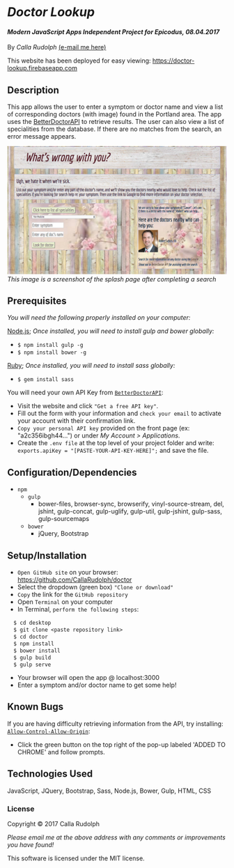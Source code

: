 # _Doctor Lookup_

#### _Modern JavaScript Apps Independent Project for Epicodus, 08.04.2017_

By _Calla Rudolph_ [(e-mail me here)](<mailto:callarudolph@gmail.com>)

This website has been deployed for easy viewing: https://doctor-lookup.firebaseapp.com

## Description

This app allows the user to enter a symptom or doctor name and view a list of corresponding doctors (with image) found in the Portland area. The app uses the [BetterDoctorAPI](https://developer.betterdoctor.com/) to retrieve results. The user can also view a list of specialities from the database. If there are no matches from the search, an error message appears.

![Preview of Splash Page](scss/img/screenshot.png)
_This image is a screenshot of the splash page after completing a search_

## Prerequisites

_You will need the following properly installed on your computer:_

[Node.js](https://nodejs.org/en/); _Once installed, you will need to install gulp and bower globally:_
  * `$ npm install gulp -g`
  * `$ npm install bower -g`

[Ruby](https://www.ruby-lang.org/en/downloads/); _Once installed, you will need to install sass globally:_
  * `$ gem install sass`


You will need your own API Key from [`BetterDoctorAPI`](https://developer.betterdoctor.com/):
* Visit the website and click `"Get a free API key"`.
* Fill out the form with your information and `check your email` to activate your account with their confirmation link.
* `Copy your personal API key` provided on the front page (ex: "a2c356ibgh44...") or under _My Account > Applications_.
* Create the `.env file` at the top level of your project folder and write: `exports.apiKey = "[PASTE-YOUR-API-KEY-HERE]";` and save the file.

## Configuration/Dependencies

* `npm`
  * `gulp`
    * bower-files, browser-sync, browserify, vinyl-source-stream, del, jshint, gulp-concat, gulp-uglify, gulp-util, gulp-jshint, gulp-sass, gulp-sourcemaps
  * `bower`
    * jQuery, Bootstrap

## Setup/Installation

* `Open GitHub site` on your browser: https://github.com/CallaRudolph/doctor
* Select the dropdown (green box) `"Clone or download"`
* `Copy` the link for the `GitHub repository`
* Open `Terminal` on your computer
* In Terminal, `perform the following steps`:
````
  $ cd desktop
  $ git clone <paste repository link>
  $ cd doctor
  $ npm install
  $ bower install
  $ gulp build
  $ gulp serve
  ````
* Your browser will open the app @ localhost:3000
* Enter a symptom and/or doctor name to get some help!

## Known Bugs

If you are having difficulty retrieving information from the API, try installing: [`Allow-Control-Allow-Origin`](https://chrome.google.com/webstore/detail/allow-control-allow-origi/nlfbmbojpeacfghkpbjhddihlkkiljbi?hl=en):
  * Click the green button on the top right of the pop-up labeled 'ADDED TO CHROME' and follow prompts.

## Technologies Used

JavaScript, JQuery, Bootstrap, Sass, Node.js, Bower, Gulp, HTML, CSS

### License
Copyright &copy; 2017 Calla Rudolph

_Please email me at the above address with any comments or improvements you have found!_

This software is licensed under the MIT license.
